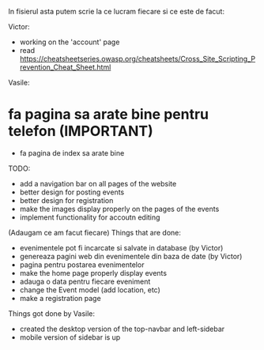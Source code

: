 In fisierul asta putem scrie la ce lucram fiecare si ce este de facut:

Victor:
- working on the 'account' page
- read https://cheatsheetseries.owasp.org/cheatsheets/Cross_Site_Scripting_Prevention_Cheat_Sheet.html


Vasile:
# fa pagina sa arate bine pentru telefon (IMPORTANT)
- fa pagina de index sa arate bine

TODO:
- add a navigation bar on all pages of the website
- better design for posting events
- better design for registration
- make the images display properly on the pages of the events
- implement functionality for accoutn editing


(Adaugam ce am facut fiecare)
Things that are done:
- evenimentele pot fi incarcate si salvate in database (by Victor)
- genereaza pagini web din evenimentele din baza de date (by Victor)
- pagina pentru postarea evenimentelor
- make the home page properly display events 
- adauga o data pentru fiecare eveniment 
- change the Event model (add location, etc)
- make a registration page 

Things got done by Vasile:
- created the desktop version of the top-navbar and left-sidebar  
- mobile version of sidebar is up
